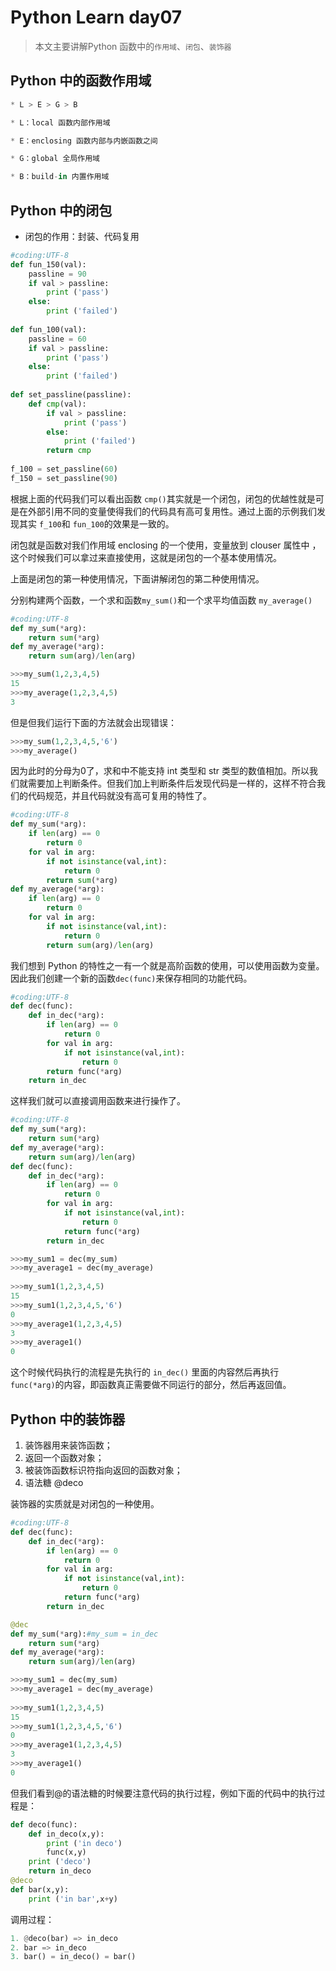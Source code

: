 # Python Learn day07

> 本文主要讲解Python 函数中的`作用域`、`闭包`、`装饰器`

##  Python 中的函数作用域

```python
* L > E > G > B

* L：local 函数内部作用域

* E：enclosing 函数内部与内嵌函数之间

* G：global 全局作用域

* B：build-in 内置作用域
```

## Python 中的闭包

* 闭包的作用：封装、代码复用

```python
#coding:UTF-8
def fun_150(val):
    passline = 90
    if val > passline:
        print ('pass')
    else:
        print ('failed')
        
def fun_100(val):
    passline = 60
    if val > passline:
        print ('pass')
    else:
        print ('failed')
        
def set_passline(passline):
    def cmp(val):
        if val > passline:
            print ('pass')
        else:
            print ('failed')
        return cmp
        
f_100 = set_passline(60)
f_150 = set_passline(90)
```

根据上面的代码我们可以看出函数 <code>cmp()</code>其实就是一个闭包，闭包的优越性就是可是在外部引用不同的变量使得我们的代码具有高可复用性。通过上面的示例我们发现其实 <code>f_100</code>和 <code>fun_100</code>的效果是一致的。

闭包就是函数对我们作用域 enclosing 的一个使用，变量放到 clouser 属性中 ，这个时候我们可以拿过来直接使用，这就是闭包的一个基本使用情况。

上面是闭包的第一种使用情况，下面讲解闭包的第二种使用情况。

分别构建两个函数，一个求和函数<code>my_sum()</code>和一个求平均值函数 <code>my_average()</code>

```python
#coding:UTF-8
def my_sum(*arg):
    return sum(*arg)
def my_average(*arg):
    return sum(arg)/len(arg)
```

```python
>>>my_sum(1,2,3,4,5)
15
>>>my_average(1,2,3,4,5)
3
```

但是但我们运行下面的方法就会出现错误：

```python
>>>my_sum(1,2,3,4,5,'6')
>>>my_average()
```

因为此时的分母为0了，求和中不能支持 int 类型和 str 类型的数值相加。所以我们就需要加上判断条件。但我们加上判断条件后发现代码是一样的，这样不符合我们的代码规范，并且代码就没有高可复用的特性了。

```python
#coding:UTF-8
def my_sum(*arg):
    if len(arg) == 0
        return 0
    for val in arg:
        if not isinstance(val,int):
            return 0 
        return sum(*arg)
def my_average(*arg):
    if len(arg) == 0
        return 0
    for val in arg:
        if not isinstance(val,int):
            return 0 
        return sum(arg)/len(arg)
```

我们想到 Python 的特性之一有一个就是高阶函数的使用，可以使用函数为变量。因此我们创建一个新的函数<code>dec(func)</code>来保存相同的功能代码。

```python
#coding:UTF-8
def dec(func):
    def in_dec(*arg):
        if len(arg) == 0
            return 0
        for val in arg:
            if not isinstance(val,int):
                return 0 
        return func(*arg)
    return in_dec
```

这样我们就可以直接调用函数来进行操作了。

```python
#coding:UTF-8
def my_sum(*arg):
    return sum(*arg)
def my_average(*arg):
    return sum(arg)/len(arg)
def dec(func):
    def in_dec(*arg):
        if len(arg) == 0
            return 0
        for val in arg:
            if not isinstance(val,int):
                return 0 
            return func(*arg)
        return in_dec
```

```python
>>>my_sum1 = dec(my_sum)
>>>my_average1 = dec(my_average)
        
>>>my_sum1(1,2,3,4,5)
15
>>>my_sum1(1,2,3,4,5,'6')
0
>>>my_average1(1,2,3,4,5)
3
>>>my_average1()
0
```

这个时候代码执行的流程是先执行的 <code>in_dec()</code> 里面的内容然后再执行 <code>func(*arg)</code>的内容，即函数真正需要做不同运行的部分，然后再返回值。

## Python 中的装饰器

1. 装饰器用来装饰函数；
2. 返回一个函数对象；
3. 被装饰函数标识符指向返回的函数对象；
4. 语法糖 @deco

装饰器的实质就是对闭包的一种使用。

```python
#coding:UTF-8
def dec(func):
    def in_dec(*arg):
        if len(arg) == 0
            return 0
        for val in arg:
            if not isinstance(val,int):
                return 0 
            return func(*arg)
        return in_dec

@dec
def my_sum(*arg):#my_sum = in_dec
    return sum(*arg)
def my_average(*arg):
    return sum(arg)/len(arg)
 ```
       
 ```python       
>>>my_sum1 = dec(my_sum)
>>>my_average1 = dec(my_average)
        
>>>my_sum1(1,2,3,4,5)
15
>>>my_sum1(1,2,3,4,5,'6')
0
>>>my_average1(1,2,3,4,5)
3
>>>my_average1()
0
```

但我们看到@的语法糖的时候要注意代码的执行过程，例如下面的代码中的执行过程是：

```python
def deco(func):
    def in_deco(x,y):
        print ('in deco')
        func(x,y)
    print ('deco')
    return in_deco
@deco
def bar(x,y):
    print ('in bar',x+y)
```
    
调用过程：

```python
1. @deco(bar) => in_deco 
2. bar => in_deco
3. bar() = in_deco() = bar()
```
